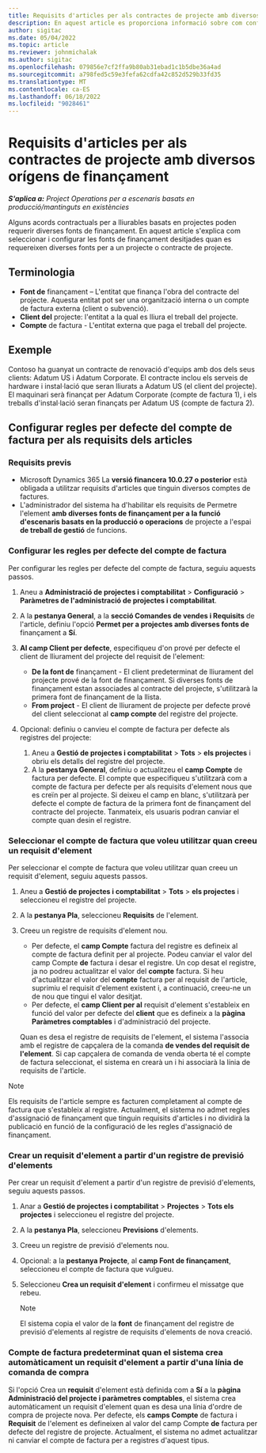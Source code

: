 ```yaml
---
title: Requisits d'articles per als contractes de projecte amb diversos orígens de finançament
description: En aquest article es proporciona informació sobre com configurar i utilitzar els requisits dels elements amb múltiples fonts de finançament.
author: sigitac
ms.date: 05/04/2022
ms.topic: article
ms.reviewer: johnmichalak
ms.author: sigitac
ms.openlocfilehash: 079856e7cf2ffa9b80ab31ebad1c1b5dbe36a4ad
ms.sourcegitcommit: a798fed5c59e3fefa62cdfa42c852d529b33fd35
ms.translationtype: MT
ms.contentlocale: ca-ES
ms.lasthandoff: 06/18/2022
ms.locfileid: "9028461"
---
```

# <a name="item-requirements-for-project-contracts-with-multiple-funding-sources"></a>Requisits d'articles per als contractes de projecte amb diversos orígens de finançament

_**S'aplica a:** Project Operations per a escenaris basats en producció/mantinguts en existències_

Alguns acords contractuals per a lliurables basats en projectes poden requerir diverses fonts de finançament. En aquest article s'explica com seleccionar i configurar les fonts de finançament desitjades quan es requereixen diverses fonts per a un projecte o contracte de projecte.

## <a name="terminology"></a>Terminologia

- **Font de** finançament – L'entitat que finança l'obra del contracte del projecte. Aquesta entitat pot ser una organització interna o un compte de factura externa (client o subvenció).
- **Client del** projecte: l'entitat a la qual es lliura el treball del projecte.
- **Compte** de factura - L'entitat externa que paga el treball del projecte.

## <a name="example"></a>Exemple

Contoso ha guanyat un contracte de renovació d'equips amb dos dels seus clients: Adatum US i Adatum Corporate. El contracte inclou els serveis de hardware i instal·lació que seran lliurats a Adatum US (el client del projecte). El maquinari serà finançat per Adatum Corporate (compte de factura 1), i els treballs d'instal·lació seran finançats per Adatum US (compte de factura 2).

## <a name="set-up-invoice-account-defaulting-rules-for-item-requirements"></a>Configurar regles per defecte del compte de factura per als requisits dels articles

### <a name="prerequisites"></a>Requisits previs

- Microsoft Dynamics 365 La **versió financera 10.0.27 o posterior** està obligada a utilitzar requisits d'articles que tinguin diversos comptes de factures.
- L'administrador del sistema ha d'habilitar els requisits de Permetre l'element **amb diverses fonts de finançament per a la funció d'escenaris basats en la producció o operacions** de projecte a l'espai **de treball de gestió** de funcions.

### <a name="set-up-the-invoice-account-defaulting-rules"></a>Configurar les regles per defecte del compte de factura

Per configurar les regles per defecte del compte de factura, seguiu aquests passos.

1. Aneu a **Administració de projectes i comptabilitat** \> **Configuració** \> **Paràmetres de l'administració de projectes i comptabilitat**.
1. A la **pestanya General**, a la **secció Comandes de vendes i Requisits** de l'article, definiu l'opció **Permet per a projectes amb diverses fonts de** finançament a **Sí**.
1. **Al camp Client per defecte**, especifiqueu d'on prové per defecte el client de lliurament del projecte del requisit de l'element:

    - **De la font de** finançament - El client predeterminat de lliurament del projecte prové de la font de finançament. Si diverses fonts de finançament estan associades al contracte del projecte, s'utilitzarà la primera font de finançament de la llista.
    - **From project** - El client de lliurament de projecte per defecte prové del client seleccionat al **camp compte** del registre del projecte.

1. Opcional: definiu o canvieu el compte de factura per defecte als registres del projecte:

    1. Aneu a **Gestió de projectes i comptabilitat** \> **Tots** \> **els projectes** i obriu els detalls del registre del projecte.
    2. A la **pestanya General**, definiu o actualitzeu el **camp Compte** de factura per defecte. El compte que especifiqueu s'utilitzarà com a compte de factura per defecte per als requisits d'element nous que es creïn per al projecte. Si deixeu el camp en blanc, s'utilitzarà per defecte el compte de factura de la primera font de finançament del contracte del projecte. Tanmateix, els usuaris podran canviar el compte quan desin el registre.

### <a name="select-the-invoice-account-to-use-when-you-create-an-item-requirement"></a>Seleccionar el compte de factura que voleu utilitzar quan creeu un requisit d'element

Per seleccionar el compte de factura que voleu utilitzar quan creeu un requisit d'element, seguiu aquests passos.

1. Aneu a **Gestió de projectes i comptabilitat** \> **Tots** \> **els projectes** i seleccioneu el registre del projecte.
1. A la **pestanya Pla**, seleccioneu **Requisits** de l'element.
1. Creeu un registre de requisits d'element nou.

    - Per defecte, el **camp Compte** factura del registre es defineix al compte de factura definit per al projecte. Podeu canviar el valor del camp Compte **de** factura i desar el registre. Un cop desat el registre, ja no podreu actualitzar el valor del **compte** factura. Si heu d'actualitzar el valor del **compte** factura per al requisit de l'article, suprimiu el requisit d'element existent i, a continuació, creeu-ne un de nou que tingui el valor desitjat.
    - Per defecte, el **camp Client per al** requisit d'element s'estableix en funció del valor per defecte del **client** que es defineix a la **pàgina Paràmetres comptables** i d'administració del projecte.

    Quan es desa el registre de requisits de l'element, el sistema l'associa amb el registre de capçalera de la comanda **de vendes del requisit de l'element**. Si cap capçalera de comanda de venda oberta té el compte de factura seleccionat, el sistema en crearà un i hi associarà la línia de requisits de l'article.

> [!NOTE]
> Els requisits de l'article sempre es facturen completament al compte de factura que s'estableix al registre. Actualment, el sistema no admet regles d'assignació de finançament que tinguin requisits d'articles i no dividirà la publicació en funció de la configuració de les regles d'assignació de finançament.

### <a name="create-an-item-requirement-from-an-item-forecast-record"></a>Crear un requisit d'element a partir d'un registre de previsió d'elements

Per crear un requisit d'element a partir d'un registre de previsió d'elements, seguiu aquests passos.

1. Anar a **Gestió de projectes i comptabilitat** \> **Projectes** \> **Tots els projectes** i seleccioneu el registre del projecte.
1. A la **pestanya Pla**, seleccioneu **Previsions** d'elements.
1. Creeu un registre de previsió d'elements nou.
1. Opcional: a la **pestanya Projecte**, al **camp Font de finançament**, seleccioneu el compte de factura que vulgueu.
1. Seleccioneu **Crea un requisit d'element** i confirmeu el missatge que rebeu.

    > [!NOTE]
    > El sistema copia el valor de la **font** de finançament del registre de previsió d'elements al registre de requisits d'elements de nova creació.

### <a name="default-invoice-account-when-the-system-automatically-creates-an-item-requirement-from-a-purchase-order-line"></a>Compte de factura predeterminat quan el sistema crea automàticament un requisit d'element a partir d'una línia de comanda de compra

Si l'opció Crea un **requisit** d'element està definida com a **Sí** a la **pàgina Administració del projecte i paràmetres comptables**, el sistema crea automàticament un requisit d'element quan es desa una línia d'ordre de compra de projecte nova. Per defecte, els **camps Compte** de factura i **Requisit** de l'element es defineixen al valor del camp Compte **de** factura per defecte del registre de projecte. Actualment, el sistema no admet actualitzar ni canviar el compte de factura per a registres d'aquest tipus.
